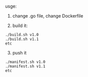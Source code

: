 
usge: 
1. change .go file, change Dockerfile

2. build it:
```
./build.sh v1.0
./build.sh v1.1 
etc  
```

3. push it
```
./manifest.sh v1.0
./manifest.sh v1.1
etc
```

